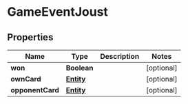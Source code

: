 
# GameEventJoust

## Properties
Name | Type | Description | Notes
------------ | ------------- | ------------- | -------------
**won** | **Boolean** |  |  [optional]
**ownCard** | [**Entity**](Entity.md) |  |  [optional]
**opponentCard** | [**Entity**](Entity.md) |  |  [optional]



